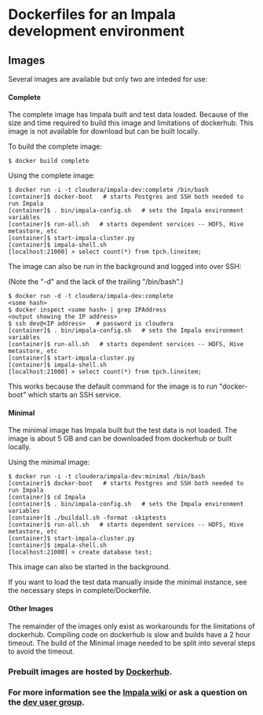 # Dockerfiles for an Impala development environment

## Images

Several images are available but only two are inteded for use:

#### Complete
The complete image has Impala built and test data loaded. Because of the size and time required to build this image and limitations of dockerhub. This image is not available for download but can be built locally.

To build the complete image:

```
$ docker build complete
```

Using the complete image:

```
$ docker run -i -t cloudera/impala-dev:complete /bin/bash
[container]$ docker-boot   # starts Postgres and SSH both needed to run Impala
[container]$ . bin/impala-config.sh   # sets the Impala environment variables
[container]$ run-all.sh   # starts dependent services -- HDFS, Hive metastore, etc
[container]$ start-impala-cluster.py
[container]$ impala-shell.sh
[localhost:21000] > select count(*) from tpch.lineitem;
```

The image can also be run in the background and logged into over SSH:

(Note the "-d" and the lack of the trailing "/bin/bash".)

```
$ docker run -d -t cloudera/impala-dev:complete
<some hash>
$ docker inspect <some hash> | grep IPAddress
<output showing the IP address>
$ ssh dev@<IP address>   # password is cloudera
[container]$ . bin/impala-config.sh   # sets the Impala environment variables
[container]$ run-all.sh   # starts dependent services -- HDFS, Hive metastore, etc
[container]$ start-impala-cluster.py
[container]$ impala-shell.sh
[localhost:21000] > select count(*) from tpch.lineitem;
```

This works because the default command for the image is to run "docker-boot" which starts an SSH service.

#### Minimal
The minimal image has Impala built but the test data is not loaded. The image is about 5 GB and can be downloaded from dockerhub or built locally.

Using the minimal image:

```
$ docker run -i -t cloudera/impala-dev:minimal /bin/bash
[container]$ docker-boot   # starts Postgres and SSH both needed to run Impala
[container]$ cd Impala
[container]$ . bin/impala-config.sh   # sets the Impala environment variables
[container]$ ./buildall.sh -format -skiptests
[container]$ run-all.sh   # starts dependent services -- HDFS, Hive metastore, etc
[container]$ start-impala-cluster.py
[container]$ impala-shell.sh
[localhost:21000] > create database test;
```

This image can also be started in the background.

If you want to load the test data manually inside the minimal instance, see the necessary steps in complete/Dockerfile.

#### Other Images
The remainder of the images only exist as workarounds for the limitations of dockerhub. Compiling code on dockerhub is slow and builds have a 2 hour timeout. The build of the Minimal image needed to be split into several steps to avoid the timeout.

### Prebuilt images are hosted by [Dockerhub](https://hub.docker.com/r/cloudera/impala-dev/tags/).

### For more information see the [Impala wiki](https://github.com/cloudera/Impala/wiki/) or ask a question on the [dev user group](https://groups.google.com/a/cloudera.org/forum/#!forum/impala-dev).
